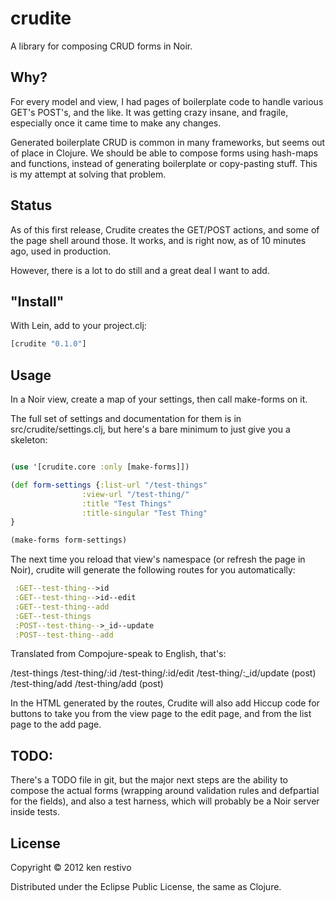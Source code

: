 # crudite

A library for composing CRUD forms in Noir.

## Why?

For every model and view, I had pages of boilerplate code to handle various GET's POST's, and the like. It was getting crazy insane, and fragile, especially once it came time to make any changes. 

Generated boilerplate CRUD is common in many frameworks, but seems out of place in Clojure. We should be able to compose forms using hash-maps and functions, instead of generating boilerplate or copy-pasting stuff. This is my attempt at solving that problem.

## Status

As of this first release, Crudite creates the GET/POST actions, and some of the page shell around those. It works, and is right now, as of 10 minutes ago, used in production.

However, there is a lot to do still and a great deal I want to add.

## "Install"

With Lein, add to your project.clj:

```clojure
[crudite "0.1.0"]
```

## Usage

In a Noir view, create a map of your settings, then call make-forms on it. 

The full set of settings and documentation for them is in src/crudite/settings.clj, but here's a bare minimum to just give you a skeleton:

```clojure

(use '[crudite.core :only [make-forms]])

(def form-settings {:list-url "/test-things"
                :view-url "/test-thing/"
                :title "Test Things"
                :title-singular "Test Thing"
}

(make-forms form-settings)

```

The next time you reload that view's namespace (or refresh the page in Noir), crudite will generate the following routes for you automatically:

```clojure
 :GET--test-thing-->id
 :GET--test-thing-->id--edit
 :GET--test-thing--add
 :GET--test-things
 :POST--test-thing-->_id--update
 :POST--test-thing--add
```
Translated from Compojure-speak to English, that's:
 
 /test-things
 /test-thing/:id
 /test-thing/:id/edit
 /test-thing/:_id/update (post)
 /test-thing/add
 /test-thing/add (post)


In the HTML generated by the routes, Crudite will also add Hiccup code for buttons to take you from the view page to the edit page, and from the list page to the add page.

## TODO:

There's a TODO file in git, but the major next steps are the ability to compose the actual forms (wrapping around validation rules and defpartial for the fields), and also a test harness, which will probably be a Noir server inside tests.

## License

Copyright © 2012 ken restivo

Distributed under the Eclipse Public License, the same as Clojure.
